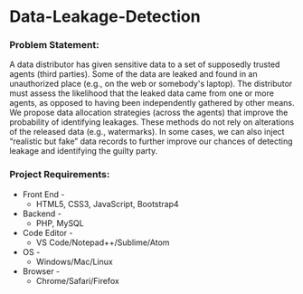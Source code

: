 # Data-Leakage-Detection
### Problem Statement: 
A data distributor has given sensitive data to a set of supposedly trusted agents (third parties). Some of the data are leaked and found in an
unauthorized place (e.g., on the web or somebody&#39;s laptop). The distributor must assess the likelihood that the leaked data came from one or more agents, as opposed to having been independently gathered by other means. We propose data allocation strategies (across the agents) that improve the probability of identifying leakages.
These methods do not rely on alterations of the released data (e.g., watermarks). In some cases, we can also inject “realistic but fake” data records to further improve our chances of detecting leakage and identifying the guilty party.

### Project Requirements:
* Front End - 
  * HTML5, CSS3, JavaScript, Bootstrap4
* Backend -
  * PHP, MySQL
* Code Editor -
  * VS Code/Notepad++/Sublime/Atom
* OS -
  * Windows/Mac/Linux
* Browser -
  * Chrome/Safari/Firefox
